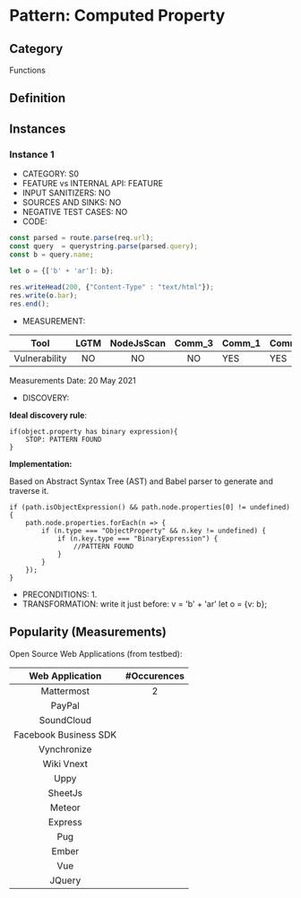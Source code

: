 # Pattern: Computed Property

## Category

Functions

## Definition

## Instances

### Instance 1

- CATEGORY: S0
- FEATURE vs INTERNAL API: FEATURE
- INPUT SANITIZERS: NO
- SOURCES AND SINKS: NO
- NEGATIVE TEST CASES: NO
- CODE:

```javascript
const parsed = route.parse(req.url);
const query  = querystring.parse(parsed.query);
const b = query.name;   

let o = {['b' + 'ar']: b};
        
res.writeHead(200, {"Content-Type" : "text/html"});
res.write(o.bar);
res.end();
```

- MEASUREMENT:

|     Tool      | LGTM | NodeJsScan | Comm_3 | Comm_1 | Comm_2 | Vulnerable |
| :-----------: | :--: | :--------: | :------: | ------- | --------- | ---------- |
| Vulnerability |  NO  |      NO    |    NO   |    YES  |    YES    | YES        |
Measurements Date: 20 May 2021

- DISCOVERY:



**Ideal discovery rule**:

```
if(object.property has binary expression){
	STOP: PATTERN FOUND
}
```

**Implementation:**

Based on Abstract Syntax Tree (AST) and Babel parser to generate and traverse it.

```
if (path.isObjectExpression() && path.node.properties[0] != undefined) {
	path.node.properties.forEach(n => {
    	if (n.type === "ObjectProperty" && n.key != undefined) {
        	if (n.key.type === "BinaryExpression") {
        		//PATTERN FOUND
			}
		}
	});
}
```



- PRECONDITIONS:
   1.
- TRANSFORMATION:
write it just before: 
v = 'b' + 'ar'
let o = {v: b};

## Popularity (Measurements)

Open Source Web Applications (from testbed):

|    Web Application    | #Occurences |
| :-------------------: | :---------: |
|      Mattermost       |     2       |
|        PayPal         |             |
|      SoundCloud       |             |
| Facebook Business SDK |             |
|      Vynchronize      |             |
|      Wiki Vnext       |             |
|         Uppy          |             |
|        SheetJs        |             |
|        Meteor         |             |
|        Express        |             |
|          Pug          |             |
|         Ember         |             |
|          Vue          |             |
|        JQuery         |             |

